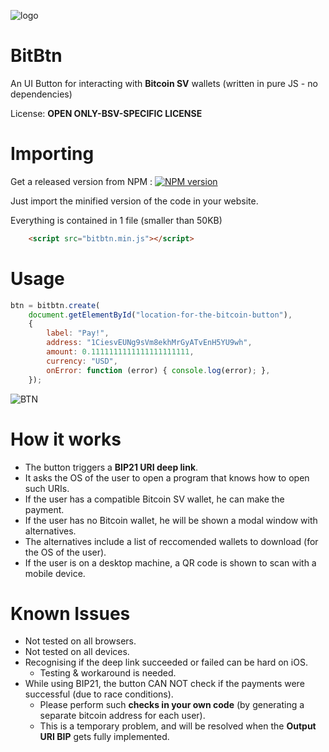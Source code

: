![logo](https://raw.githubusercontent.com/bitsent/BitBtn/master/logo-text-transperant.png)

# BitBtn

An UI Button for interacting with **Bitcoin SV** wallets (written in pure JS - no dependencies)

License: **OPEN ONLY-BSV-SPECIFIC LICENSE**

# Importing

Get a released version from NPM : [![NPM version](https://badge.fury.io/js/bitbtn.svg)](https://npmjs.org/package/bitbtn)

Just import the minified version of the code in your website.

Everything is contained in 1 file (smaller than 50KB)

```html
    <script src="bitbtn.min.js"></script>
```

# Usage

```js
btn = bitbtn.create(
    document.getElementById("location-for-the-bitcoin-button"),
    {
        label: "Pay!",
        address: "1CiesvEUNg9sVm8ekhMrGyATvEnH5YU9wh",
        amount: 0.1111111111111111111111,
        currency: "USD",
        onError: function (error) { console.log(error); },
    });
```

![BTN](https://raw.githubusercontent.com/bitsent/BitBtn/master/btn.PNG)

# How it works

- The button triggers a **BIP21 URI deep link**.
- It asks the OS of the user to open a program that knows how to open such URIs.
- If the user has a compatible Bitcoin SV wallet, he can make the payment.
- If the user has no Bitcoin wallet, he will be shown a modal window with alternatives.
- The alternatives include a list of reccomended wallets to download (for the OS of the user).
- If the user is on a desktop machine, a QR code is shown to scan with a mobile device.

# Known Issues

- Not tested on all browsers.
- Not tested on all devices.
- Recognising if the deep link succeeded or failed can be hard on iOS.
    - Testing & workaround is needed.
- While using BIP21, the button CAN NOT check if the payments were successful (due to race conditions).
    - Please perform such **checks in your own code** (by generating a separate bitcoin address for each user).
    - This is a temporary problem, and will be resolved when the **Output URI BIP** gets fully implemented.
